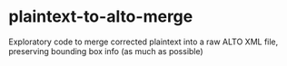 # plaintext-to-alto-merge
Exploratory code to merge corrected plaintext into a raw ALTO XML file, preserving bounding box info (as much as possible)
